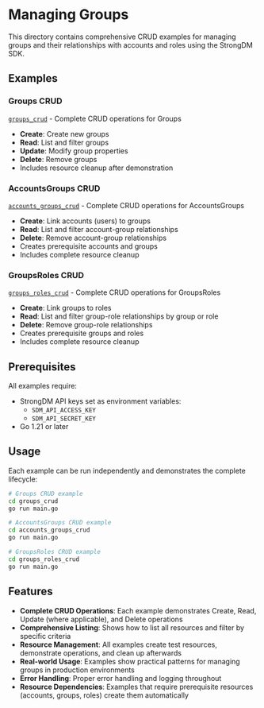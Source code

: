 # Managing Groups

This directory contains comprehensive CRUD examples for managing groups and their relationships with accounts and roles using the StrongDM SDK.

## Examples

### Groups CRUD
[`groups_crud`](./groups_crud) - Complete CRUD operations for Groups
- **Create**: Create new groups
- **Read**: List and filter groups
- **Update**: Modify group properties
- **Delete**: Remove groups
- Includes resource cleanup after demonstration

### AccountsGroups CRUD  
[`accounts_groups_crud`](./accounts_groups_crud) - Complete CRUD operations for AccountsGroups
- **Create**: Link accounts (users) to groups
- **Read**: List and filter account-group relationships
- **Delete**: Remove account-group relationships
- Creates prerequisite accounts and groups
- Includes complete resource cleanup

### GroupsRoles CRUD
[`groups_roles_crud`](./groups_roles_crud) - Complete CRUD operations for GroupsRoles
- **Create**: Link groups to roles
- **Read**: List and filter group-role relationships by group or role
- **Delete**: Remove group-role relationships
- Creates prerequisite groups and roles
- Includes complete resource cleanup

## Prerequisites

All examples require:
- StrongDM API keys set as environment variables:
  - `SDM_API_ACCESS_KEY`
  - `SDM_API_SECRET_KEY`
- Go 1.21 or later

## Usage

Each example can be run independently and demonstrates the complete lifecycle:

```bash
# Groups CRUD example
cd groups_crud
go run main.go

# AccountsGroups CRUD example
cd accounts_groups_crud  
go run main.go

# GroupsRoles CRUD example
cd groups_roles_crud
go run main.go
```

## Features

- **Complete CRUD Operations**: Each example demonstrates Create, Read, Update (where applicable), and Delete operations
- **Comprehensive Listing**: Shows how to list all resources and filter by specific criteria
- **Resource Management**: All examples create test resources, demonstrate operations, and clean up afterwards
- **Real-world Usage**: Examples show practical patterns for managing groups in production environments
- **Error Handling**: Proper error handling and logging throughout
- **Resource Dependencies**: Examples that require prerequisite resources (accounts, groups, roles) create them automatically